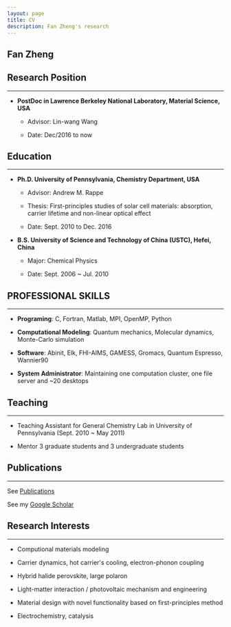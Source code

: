 ```yaml
---
layout: page
title: CV
description: Fan Zheng's research
---
```


## Fan Zheng

## Research Position
---

- **PostDoc in Lawrence Berkeley National Laboratory, Material Science, USA**

    - Advisor:    Lin-wang Wang

    - Date:  Dec/2016 to now


## Education
---

- **Ph.D. University of Pennsylvania, Chemistry Department, USA**

    - Advisor:    Andrew M. Rappe

    - Thesis: First-principles studies of solar cell materials: absorption, carrier lifetime and non-linear optical effect

    - Date: Sept. 2010 to Dec. 2016

- **B.S. University of Science and Technology of China (USTC), Hefei, China**

    - Major:     Chemical Physics

    - Date: Sept. 2006 ~ Jul. 2010


## PROFESSIONAL SKILLS
---

- **Programing**: C, Fortran, Matlab, MPI, OpenMP, Python

- **Computational Modeling**: Quantum mechanics, Molecular dynamics, Monte-Carlo simulation

- **Software**: Abinit, Elk, FHI-AIMS, GAMESS, Gromacs, Quantum Espresso, Wannier90

- **System Administrator**: Maintaining one computation cluster, one file server and ~20 desktops


## Teaching
---

- Teaching Assistant for General Chemistry Lab in University of Pennsylvania (Sept. 2010 ~ May 2011)

- Mentor 3 graduate students and 3 undergraduate students


## Publications
---

See [Publications](/pages/publication.md)

See my [Google Scholar](https://scholar.google.com/citations?user=KwRlfz0AAAAJ&hl=en)


## Research Interests
---

- Computional materials modeling

- Carrier dynamics, hot carrier's cooling, electron-phonon coupling

- Hybrid halide perovskite, large polaron

- Light-matter interaction / photovoltaic mechanism and engineering

- Material design with novel functionality based on first-principles method

- Electrochemistry, catalysis
